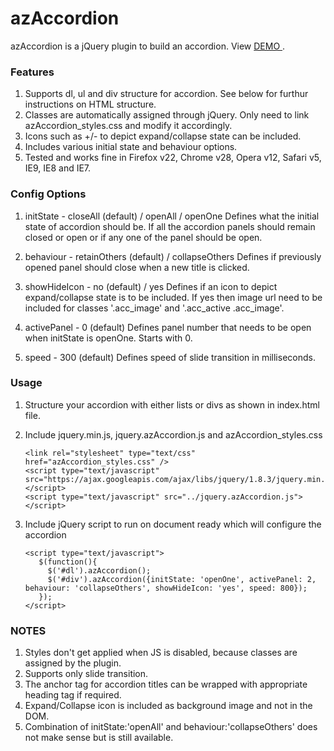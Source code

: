 # azAccordion #

azAccordion is a jQuery plugin to build an accordion. View [ DEMO ](https://cdn.rawgit.com/azeem-ui-dev/azAccordion/master/index.html).

### Features ###

1. Supports dl, ul and div structure for accordion. See below for furthur instructions on HTML structure.
2. Classes are automatically assigned through jQuery. Only need to link azAccordion_styles.css and modify it accordingly.
3. Icons such as +/- to depict expand/collapse state can be included.
4. Includes various initial state and behaviour options.
5. Tested and works fine in Firefox v22, Chrome v28, Opera v12, Safari v5, IE9, IE8 and IE7.

### Config Options ###

1. initState -  closeAll (default) / openAll / openOne
   Defines what the initial state of accordion should be. If all the accordion panels should remain closed or open or if any one of the panel should be open.

2. behaviour - retainOthers (default) / collapseOthers
   Defines if previously opened panel should close when a new title is clicked.

3. showHideIcon - no (default) / yes
   Defines if an icon to depict expand/collapse state is to be included. If yes then image url need to be included for classes '.acc_image' and '.acc_active .acc_image'.   

4. activePanel - 0 (default)
   Defines panel number that needs to be open when initState is openOne. Starts with 0.

5. speed - 300 (default)
   Defines speed of slide transition in milliseconds.
   
### Usage ###

1. Structure your accordion with either lists or divs as shown in index.html file.

2. Include jquery.min.js, jquery.azAccordion.js and azAccordion_styles.css
   ```
   <link rel="stylesheet" type="text/css" href="azAccordion_styles.css" />
   <script type="text/javascript" src="https://ajax.googleapis.com/ajax/libs/jquery/1.8.3/jquery.min.js"></script>
   <script type="text/javascript" src="../jquery.azAccordion.js"></script>
   ```
   
3. Include jQuery script to run on document ready which will configure the accordion
    ```
    <script type="text/javascript">
       $(function(){
         $('#dl').azAccordion();
         $('#div').azAccordion({initState: 'openOne', activePanel: 2, behaviour: 'collapseOthers', showHideIcon: 'yes', speed: 800});
       });
    </script>	
	```

### NOTES ###

1. Styles don't get applied when JS is disabled, because classes are assigned by the plugin. 
2. Supports only slide transition.
3. The anchor tag for accordion titles can be wrapped with appropriate heading tag if required.
4. Expand/Collapse icon is included as background image and not in the DOM.
5. Combination of initState:'openAll' and behaviour:'collapseOthers' does not make sense but is still available.    